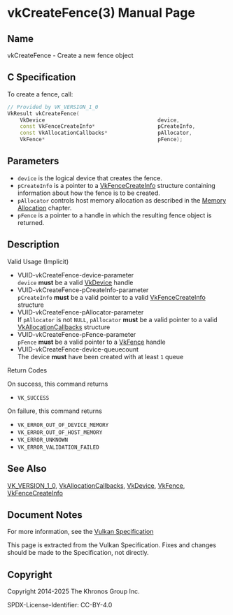 # vkCreateFence(3) Manual Page

## Name

vkCreateFence - Create a new fence object



## [](#_c_specification)C Specification

To create a fence, call:

```c++
// Provided by VK_VERSION_1_0
VkResult vkCreateFence(
    VkDevice                                    device,
    const VkFenceCreateInfo*                    pCreateInfo,
    const VkAllocationCallbacks*                pAllocator,
    VkFence*                                    pFence);
```

## [](#_parameters)Parameters

- `device` is the logical device that creates the fence.
- `pCreateInfo` is a pointer to a [VkFenceCreateInfo](https://registry.khronos.org/vulkan/specs/latest/man/html/VkFenceCreateInfo.html) structure containing information about how the fence is to be created.
- `pAllocator` controls host memory allocation as described in the [Memory Allocation](https://registry.khronos.org/vulkan/specs/latest/html/vkspec.html#memory-allocation) chapter.
- `pFence` is a pointer to a handle in which the resulting fence object is returned.

## [](#_description)Description

Valid Usage (Implicit)

- [](#VUID-vkCreateFence-device-parameter)VUID-vkCreateFence-device-parameter  
  `device` **must** be a valid [VkDevice](https://registry.khronos.org/vulkan/specs/latest/man/html/VkDevice.html) handle
- [](#VUID-vkCreateFence-pCreateInfo-parameter)VUID-vkCreateFence-pCreateInfo-parameter  
  `pCreateInfo` **must** be a valid pointer to a valid [VkFenceCreateInfo](https://registry.khronos.org/vulkan/specs/latest/man/html/VkFenceCreateInfo.html) structure
- [](#VUID-vkCreateFence-pAllocator-parameter)VUID-vkCreateFence-pAllocator-parameter  
  If `pAllocator` is not `NULL`, `pAllocator` **must** be a valid pointer to a valid [VkAllocationCallbacks](https://registry.khronos.org/vulkan/specs/latest/man/html/VkAllocationCallbacks.html) structure
- [](#VUID-vkCreateFence-pFence-parameter)VUID-vkCreateFence-pFence-parameter  
  `pFence` **must** be a valid pointer to a [VkFence](https://registry.khronos.org/vulkan/specs/latest/man/html/VkFence.html) handle
- [](#VUID-vkCreateFence-device-queuecount)VUID-vkCreateFence-device-queuecount  
  The device **must** have been created with at least `1` queue

Return Codes

On success, this command returns

- `VK_SUCCESS`

On failure, this command returns

- `VK_ERROR_OUT_OF_DEVICE_MEMORY`
- `VK_ERROR_OUT_OF_HOST_MEMORY`
- `VK_ERROR_UNKNOWN`
- `VK_ERROR_VALIDATION_FAILED`

## [](#_see_also)See Also

[VK\_VERSION\_1\_0](https://registry.khronos.org/vulkan/specs/latest/man/html/VK_VERSION_1_0.html), [VkAllocationCallbacks](https://registry.khronos.org/vulkan/specs/latest/man/html/VkAllocationCallbacks.html), [VkDevice](https://registry.khronos.org/vulkan/specs/latest/man/html/VkDevice.html), [VkFence](https://registry.khronos.org/vulkan/specs/latest/man/html/VkFence.html), [VkFenceCreateInfo](https://registry.khronos.org/vulkan/specs/latest/man/html/VkFenceCreateInfo.html)

## [](#_document_notes)Document Notes

For more information, see the [Vulkan Specification](https://registry.khronos.org/vulkan/specs/latest/html/vkspec.html#vkCreateFence)

This page is extracted from the Vulkan Specification. Fixes and changes should be made to the Specification, not directly.

## [](#_copyright)Copyright

Copyright 2014-2025 The Khronos Group Inc.

SPDX-License-Identifier: CC-BY-4.0